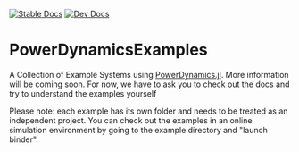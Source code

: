 [![Stable Docs](https://img.shields.io/badge/docs-stable-blue.svg)](https://juliaenergy.github.io/PowerDynamics.jl/stable/)
[![Dev Docs](https://img.shields.io/badge/docs-dev-blue.svg)](https://juliaenergy.github.io/PowerDynamics.jl/dev/)

# PowerDynamicsExamples

A Collection of Example Systems using [PowerDynamics.jl](https://github.com/JuliaEnergy/PowerDynamics.jl).
More information will be coming soon.
For now, we have to ask you to check out the docs and try to understand the examples yourself

Please note: each example has its own folder and needs to be treated as an independent project. You can check out the examples in an online simulation environment by going to the example directory and "launch binder".
